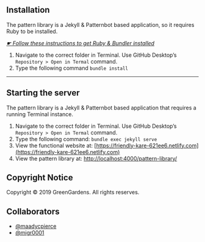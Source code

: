 ## Installation

The pattern library is a Jekyll & Patternbot based application, so it requires Ruby to be installed.

[*☛ Follow these instructions to get Ruby & Bundler installed*](https://learn-the-web.algonquindesign.ca/courses/web-dev-4/install-more-developer-tools/)

1. Navigate to the correct folder in Terminal. Use GitHub Desktop’s `Repository > Open in Termal` command.
2. Type the following command `bundle install`

---

## Starting the server

The pattern library is a Jekyll & Patternbot based application that requires a running Terminal instance.

1. Navigate to the correct folder in Terminal. Use GitHub Desktop’s `Repository > Open in Termal` command.
2. Type the following command: `bundle exec jekyll serve`
3. View the functional website at: [https://friendly-kare-621ee6.netlify.com](https://friendly-kare-621ee6.netlify.com)
4. View the pattern library at: [http://localhost:4000/pattern-library/](http://localhost:4000/pattern-library/)

## Copyright Notice

Copyright © 2019 GreenGardens. All rights reserves.

## Collaborators

- [@maadycpierce](https://github.com/maddycpierce)
- [@migr0001](https://github.com/migr0001)
